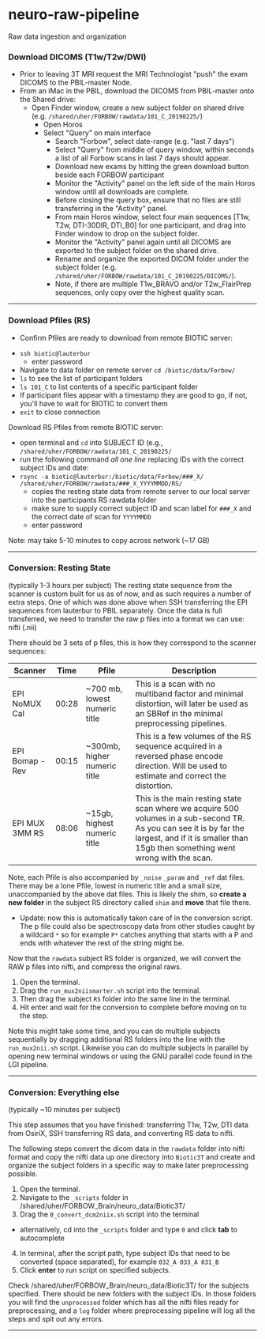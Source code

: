 # neuro-raw-pipeline
Raw data ingestion and organization

### Download DICOMS (T1w/T2w/DWI)

- Prior to leaving 3T MRI request the MRI Technologist "push" the exam DICOMS to the PBIL-master Node. 
- From an iMac in the PBIL, download the DICOMS from PBIL-master onto the Shared drive:
  - Open Finder window, create a new subject folder on shared drive (e.g. `/shared/uher/FORBOW/rawdata/101_C_20190225/`)
    - Open Horos
    - Select "Query" on main interface
        - Search "Forbow", select date-range (e.g. "last 7 days")
        - Select "Query" from middle of query window, within seconds a list of all Forbow scans in last 7 days should appear.
        - Download new exams by hitting the green download button beside each FORBOW participant
        - Monitor the "Activity" panel on the left side of the main Horos window until all downloads are complete.
        - Before closing the query box, ensure that no files are still transferring in the "Activity" panel. 
        - From main Horos window, select four main sequences [T1w, T2w, DTI-30DIR, DTI_B0] for one participant, and drag into Finder window to drop on the subject folder.
        - Monitor the "Activity" panel again until all DICOMS are exported to the subject folder on the shared drive.
        - Rename and organize the exported DICOM folder under the subject folder (e.g. `/shared/uher/FORBOW/rawdata/101_C_20190225/DICOMS/`).
        - Note, if there are multiple T1w_BRAVO and/or T2w_FlairPrep sequences, only copy over the highest quality scan.

---

### Download Pfiles (RS)

- Confirm Pfiles are ready to download from remote BIOTIC server: 
* `ssh biotic@lauterbur` 
  * enter password
* Navigate to data folder on remote server `cd /biotic/data/Forbow/`
* `ls` to see the list of participant folders
* `ls 101_C` to list contents of a specific participant folder
* If participant files appear with a timestamp they are good to go, if not, you'll have to wait for BIOTIC to convert them 
* `exit` to close connection


Download RS Pfiles from remote BIOTIC server:
* open terminal and `cd` into SUBJECT ID (e.g., `/shared/uher/FORBOW/rawdata/101_C_20190225/`
* run the following command *all one line* replacing IDs with the correct subject IDs and date:
* `rsync -a biotic@lauterbur:/biotic/data/Forbow/###_X/ /shared/uher/FORBOW/rawdata/###_X_YYYYMMDD/RS/`
  * copies the resting state data from remote server to our local server into the participants RS rawdata folder
  * make sure to supply correct subject ID and scan label for `###_X` and the correct date of scan for `YYYYMMDD`
  * enter password

Note: may take 5-10 minutes to copy across network (~17 GB)


---

### Conversion: Resting State
(typically 1-3 hours per subject)
The resting state sequence from the scanner is custom built for us as of now, and as such requires a number of extra steps. One of which was done above when SSH transferring the EPI sequences from lauterbur to PBIL separately. Once the data is full transferred, we need to transfer the raw p files into a format we can use: nifti (.nii)

There should be 3 sets of p files, this is how they correspond to the scanner sequences:


Scanner     			    | 	Time   | Pfile | Description
--- 	 				      	| 	---    | ---    | ---
EPI NoMUX Cal		     	|	00:28    | ~700 mb, lowest numeric title    |   This is a scan with no multiband factor and minimal distortion, will later be used as an SBRef in the minimal preprocessing pipelines.
EPI Bomap - Rev		    |	00:15    | ~300mb, higher numeric title   | This is a few volumes of the RS sequence acquired in a reversed phase encode direction. Will be used to estimate and correct the distortion.
EPI MUX 3MM RS		    |	08:06   | ~15gb, highest numeric title    | This is the main resting state scan where we acquire 500 volumes in a sub-second TR. As you can see it is by far the largest, and if it is smaller than 15gb then something went wrong with the scan.


Note, each Pfile is also accompanied by `_noise` `_param` and `_ref` dat files. There may be a lone Pfile, lowest in numeric title and a small size, unaccompanied by the above dat files. This is likely the shim, so **create a new folder** in the subject RS directory called `shim` and **move** that file there.
  * Update: now this is automatically taken care of in the conversion script. The p file could also be spectroscopy data from other studies caught by a wildcard `*` so for example `P*` catches anything that starts with a P and ends with whatever the rest of the string might be.


Now that the `rawdata` subject RS folder is organized, we will convert the RAW p files into nifti, and compress the original raws.

1. Open the terminal.
2. Drag the `run_mux2niismarter.sh` script into the terminal.
3. Then drag the subject `RS` folder into the same line in the terminal.
4. Hit enter and wait for the conversion to complete before moving on to the step.

Note this might take some time, and you can do multiple subjects sequentially by dragging additional RS folders into the line with the `run_mux2nii.sh` script. Likewise you can do multiple subjects in parallel by opening new terminal windows or using the GNU parallel code found in the LGI pipeline.

---

### Conversion: Everything else
(typically ~10 minutes per subject)

This step assumes that you have finished: transferring T1w, T2w, DTI data from OsiriX, SSH transferring RS data, and converting RS data to nifti.

The following steps convert the dicom data in the `rawdata` folder into nifti format and copy the nifti data up one directory into `Biotic3T` and create and organize the subject folders in a specific way to make later preprocessing possible.

1. Open the terminal.
2. Navigate to the `_scripts` folder in /shared/uher/FORBOW_Brain/neuro_data/Biotic3T/
3. Drag the `0_convert_dcm2niix.sh` script into the terminal
  * alternatively, cd into the `_scripts` folder and type `0` and click **tab** to autocomplete
4. In terminal, after the script path, type subject IDs that need to be converted (space separated), for example `032_A 033_A 031_B`
5. Click **enter** to run script on specified subjects.

Check /shared/uher/FORBOW_Brain/neuro_data/Biotic3T/ for the subjects specified. There should be new folders with the subject IDs. In those folders you will find the `unprocessed` folder which has all the nifti files ready for preprocessing, and a `log` folder where preprocessing pipeline will log all the steps and spit out any errors.

---
